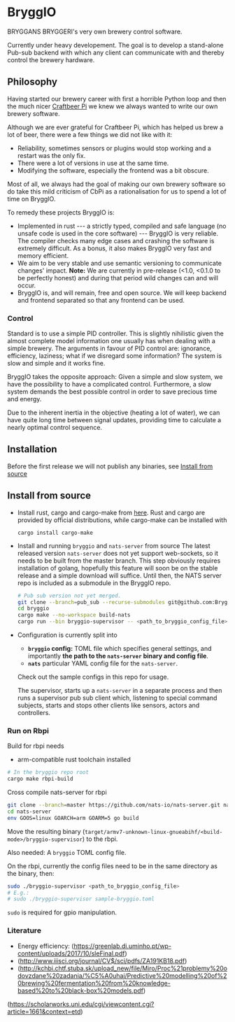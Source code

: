 # BryggIO

BRYGGANS BRYGGERI's very own brewery control software.

Currently under heavy developement.
The goal is to develop a stand-alone Pub-sub backend with which any client can communicate with and thereby control the brewery hardware.

## Philosophy

Having started our brewery career with first a horrible Python loop and then the much nicer [Craftbeer Pi](http://web.craftbeerpi.com/)
we knew we always wanted to write our own brewery software.

Although we are ever grateful for Craftbeer Pi, which has helped us brew a lot of beer,
there were a few things we did not like with it:

- Reliability, sometimes sensors or plugins would stop working and a restart was the only fix.
- There were a lot of versions in use at the same time.
- Modifying the software, especially the frontend was a bit obscure.

Most of all, we always had the goal of making our own brewery software so do take this mild criticism of CbPi as a
rationalisation for us to spend a lot of time on BryggIO.

To remedy these projects BryggIO is:

- Implemented in rust --- a strictly typed, compiled and safe language (no unsafe code is used in the core software) ---
  BryggIO is very reliable. The compiler checks many edge cases and crashing the software is extremely difficult.
  As a bonus, it also makes BryggIO very fast and memory efficient.
- We aim to be very stable and use semantic versioning to communicate changes' impact.
  **Note:** We are currently in pre-release (<1.0, <0.1.0 to be perfectly honest) and during that period wild changes can and will occur.
- BryggIO is, and will remain, free and open source. We will keep backend and frontend separated so that any frontend can be used.

### Control

Standard is to use a simple PID controller. This is slightly nihilistic given the almost complete model information one usually has when dealing with a simple brewery.
The arguments in favour of PID control are: ignorance, efficiency, laziness; what if we disregard some information? The system is slow and simple and it works fine.

BryggIO takes the opposite approach: Given a simple and slow system, we have the possibility to have a complicated control. Furthermore, a slow system demands the best possible control in order to save precious time and energy.

Due to the inherent inertia in the objective (heating a lot of water), we can have quite long time between signal updates, providing time to calculate a nearly optimal control sequence.

## Installation

  Before the first release we will not publish any binaries, see [Install from source](#install-from-source)

## Install from source

 - Install rust, cargo and cargo-make from [here](https://www.rust-lang.org/tools/install).
   Rust and cargo are provided by official distributions, while cargo-make can be installed with
   ```
   cargo install cargo-make
   ```

 - Install and running `bryggio` and `nats-server` from source
   The latest released version `nats-server` does not yet support web-sockets, so it needs to be built from the master branch.
   This step obviously requires installation of golang, hopefully this feature will soon be on the stable release and a simple download will suffice.
   Until then, the NATS server repo is included as a submodule in the BryggIO repo.

    ```bash
   # Pub sub version not yet merged.
   git clone --branch=pub_sub --recurse-submodules git@github.com:BryggansBryggeri/bryggio.git bryggio
   cd bryggio
   cargo make --no-workspace build-nats
   cargo run --bin bryggio-supervisor -- <path_to_bryggio_config_file>
   ```

 - Configuration is currently split into
    - **`bryggio` config:** TOML file which specifies general settings, and importantly **the path to the `nats-server` binary and config file**.
    - **`nats`** particular YAML config file for the `nats-server`.

   Check out the sample configs in this repo for usage.

   The supervisor, starts up a `nats-server` in a separate process and then runs a supervisor pub sub client which,
   listening to special command subjects, starts and stops other clients like sensors, actors and controllers.

### Run on Rbpi

Build for rbpi needs

- arm-compatible rust toolchain installed

```bash
# In the bryggio repo root
cargo make rbpi-build
```

Cross compile nats-server for rbpi
```bash
git clone --branch=master https://github.com/nats-io/nats-server.git nats-server
cd nats-server
env GOOS=linux GOARCH=arm GOARM=5 go build
```

Move the resulting binary (`target/armv7-unknown-linux-gnueabihf/<build-mode>/bryggio-supervisor`) to the rbpi.

Also needed: A `bryggio` TOML config file.

On the rbpi, currently the config files need to be in the same directory as the binary, then:

```bash
sudo ./bryggio-supervisor <path_to_bryggio_config_file>
# E.g.:
# sudo ./bryggio-supervisor sample-bryggio.toml
```
`sudo` is required for gpio manipulation.

### Literature
- Energy efficiency: (https://greenlab.di.uminho.pt/wp-content/uploads/2017/10/sleFinal.pdf)
- (http://www.iiisci.org/journal/CV$/sci/pdfs/ZA191KB18.pdf)
- (http://kchbi.chtf.stuba.sk/upload_new/file/Miro/Proc%21problemy%20odovzdane%20zadania/%C5%A0uhaj/Predictive%20modelling%20of%20brewing%20fermentation%20from%20knowledge-based%20to%20black-box%20models.pdf)

(https://scholarworks.uni.edu/cgi/viewcontent.cgi?article=1661&context=etd)
